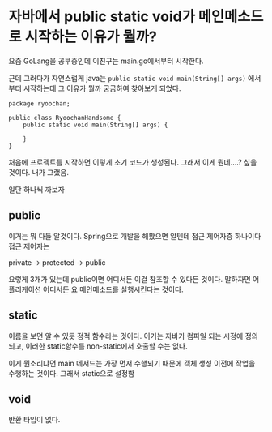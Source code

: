 # 자바에서 public static void가 메인메소드로 시작하는 이유가 뭘까?

요즘 GoLang을 공부중인데 이친구는 main.go에서부터 시작한다.

근데 그러다가 자연스럽게 java는 `public static void main(String[] args)` 에서부터 시작하는데 그 이유가 뭘까 궁금하여 찾아보게 되었다.

```
package ryoochan;

public class RyoochanHandsome {
	public static void main(String[] args) {
	
	}
}
```

처음에 프로젝트를 시작하면 이렇게 초기 코드가 생성된다.
그래서 이게 뭔데....? 싶을 것이다. 내가 그랬음.

일단 하나씩 까보자

## public

이거는 뭐 다들 알것이다.
Spring으로 개발을 해봤으면 알텐데 접근 제어자중 하나이다
접근 제어자는

private -> protected -> public

요렇게 3개가 있는데 public이면 어디서든 이걸 참조할 수 있다든 것이다.
말하자면 어플리케이션 어디서든 요 메인메소드를 실행시킨다는 것이다.

## static

이름을 보면 알 수 있듯 정적 함수라는 것이다.
이거는 자바가 컴파일 되는 시정에 정의되고, 이러한 static함수를 non-static에서 호출할 수는 없다.

이게 뭔소리냐면 main 메서드는 가장 먼저 수행되기 때문에 객체 생성 이전에 작업을 수행하는 것이다.
그래서 static으로 설정함

## void 

반환 타입이 없다.
